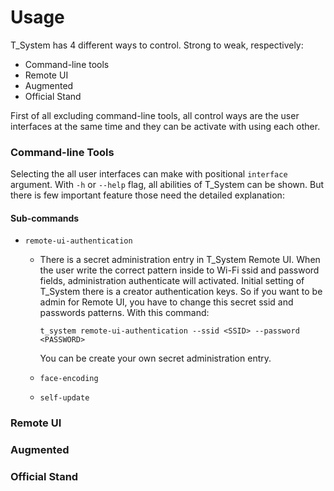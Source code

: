 # Usage

T_System has 4 different ways to control. Strong to weak, respectively:

- Command-line tools
- Remote UI
- Augmented
- Official Stand

First of all excluding command-line tools, all control ways are the user interfaces at the same time and they can be activate with using each other.

### Command-line Tools

Selecting the all user interfaces can make with positional `interface` argument. With `-h` or `--help` flag, all abilities of T_System can be shown. 
But there is few important feature those need the  detailed explanation:

#### Sub-commands

- `remote-ui-authentication`
    - There is a secret administration entry in T_System Remote UI.
    When the user write the correct pattern inside to Wi-Fi ssid and
    password fields, administration authenticate will activated. Initial 
    setting of T_System there is a creator authentication keys. So if 
    you want to be admin for Remote UI, you have to change this secret
    ssid and passwords patterns. With this command:
    
      `t_system remote-ui-authentication --ssid <SSID> --password <PASSWORD>`
    
      You can be create your own secret administration entry.
      
    - `face-encoding`
    
    - `self-update`


### Remote UI
### Augmented
### Official Stand

